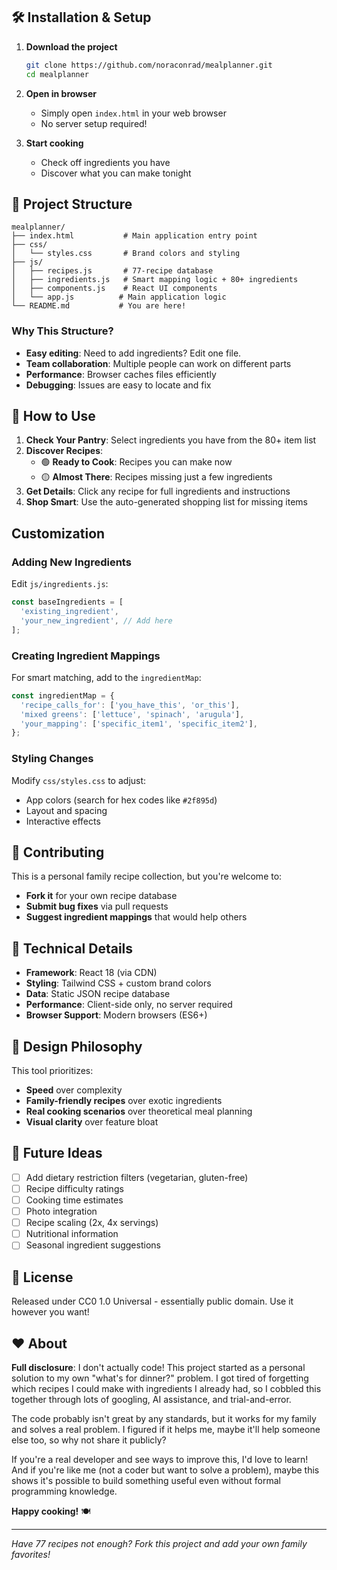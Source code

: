 ## 🛠️ Installation & Setup

1. **Download the project**
   ```bash
   git clone https://github.com/noraconrad/mealplanner.git
   cd mealplanner
   ```

2. **Open in browser**
   - Simply open `index.html` in your web browser
   - No server setup required!

3. **Start cooking**
   - Check off ingredients you have
   - Discover what you can make tonight

## 📁 Project Structure

```
mealplanner/
├── index.html           # Main application entry point
├── css/
│   └── styles.css       # Brand colors and styling
├── js/
│   ├── recipes.js       # 77-recipe database
│   ├── ingredients.js   # Smart mapping logic + 80+ ingredients
│   ├── components.js    # React UI components
│   └── app.js          # Main application logic
└── README.md           # You are here!
```

### **Why This Structure?**
- **Easy editing**: Need to add ingredients? Edit one file.
- **Team collaboration**: Multiple people can work on different parts
- **Performance**: Browser caches files efficiently
- **Debugging**: Issues are easy to locate and fix

## 🍳 How to Use

1. **Check Your Pantry**: Select ingredients you have from the 80+ item list
2. **Discover Recipes**: 
   - 🟢 **Ready to Cook**: Recipes you can make now
   - 🟡 **Almost There**: Recipes missing just a few ingredients
3. **Get Details**: Click any recipe for full ingredients and instructions
4. **Shop Smart**: Use the auto-generated shopping list for missing items

## Customization

### Adding New Ingredients
Edit `js/ingredients.js`:
```javascript
const baseIngredients = [
  'existing_ingredient',
  'your_new_ingredient', // Add here
];
```

### Creating Ingredient Mappings
For smart matching, add to the `ingredientMap`:
```javascript
const ingredientMap = {
  'recipe_calls_for': ['you_have_this', 'or_this'],
  'mixed greens': ['lettuce', 'spinach', 'arugula'],
  'your_mapping': ['specific_item1', 'specific_item2'],
};
```

### Styling Changes
Modify `css/styles.css` to adjust:
- App colors (search for hex codes like `#2f895d`)
- Layout and spacing
- Interactive effects

## 🤝 Contributing

This is a personal family recipe collection, but you're welcome to:
- **Fork it** for your own recipe database
- **Submit bug fixes** via pull requests
- **Suggest ingredient mappings** that would help others

## 🧪 Technical Details

- **Framework**: React 18 (via CDN)
- **Styling**: Tailwind CSS + custom brand colors
- **Data**: Static JSON recipe database
- **Performance**: Client-side only, no server required
- **Browser Support**: Modern browsers (ES6+)

## 🎨 Design Philosophy

This tool prioritizes:
- **Speed** over complexity
- **Family-friendly recipes** over exotic ingredients  
- **Real cooking scenarios** over theoretical meal planning
- **Visual clarity** over feature bloat

## 🔮 Future Ideas

- [ ] Add dietary restriction filters (vegetarian, gluten-free)
- [ ] Recipe difficulty ratings
- [ ] Cooking time estimates
- [ ] Photo integration
- [ ] Recipe scaling (2x, 4x servings)
- [ ] Nutritional information
- [ ] Seasonal ingredient suggestions

## 📜 License

Released under CC0 1.0 Universal - essentially public domain. Use it however you want!

## ❤️ About

**Full disclosure**: I don't actually code! This project started as a personal solution to my own "what's for dinner?" problem. I got tired of forgetting which recipes I could make with ingredients I already had, so I cobbled this together through lots of googling, AI assistance, and trial-and-error.

The code probably isn't great by any standards, but it works for my family and solves a real problem. I figured if it helps me, maybe it'll help someone else too, so why not share it publicly?

If you're a real developer and see ways to improve this, I'd love to learn! And if you're like me (not a coder but want to solve a problem), maybe this shows it's possible to build something useful even without formal programming knowledge.

**Happy cooking!** 🍽️

---

*Have 77 recipes not enough? Fork this project and add your own family favorites!*
